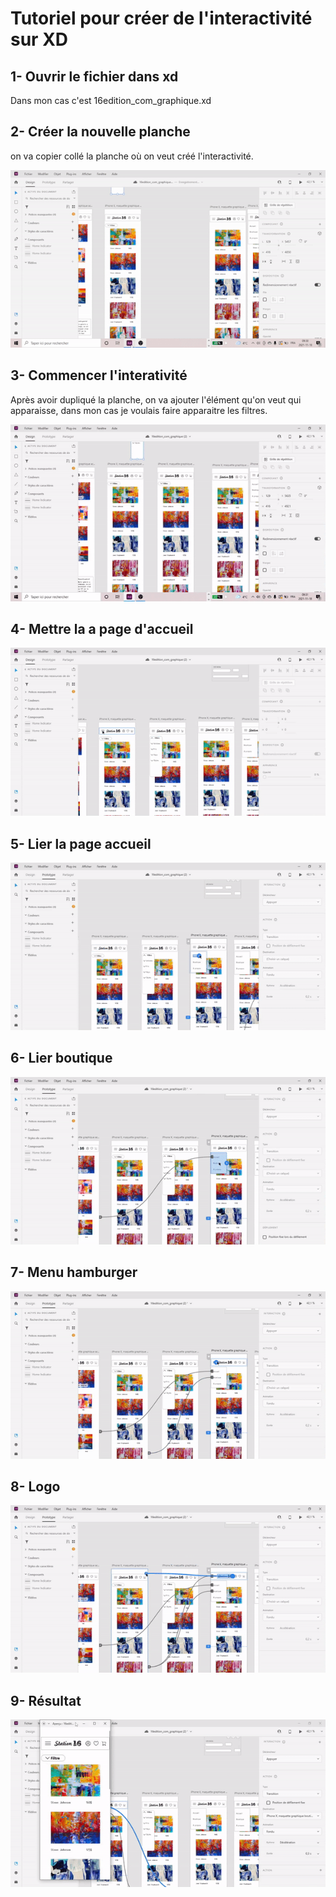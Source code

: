 # Tutoriel pour créer de l'interactivité sur XD
## 1- Ouvrir le fichier dans xd
Dans mon cas c'est 16edition_com_graphique.xd
 
## 2- Créer la nouvelle planche

on va copier collé la planche où on veut créé l'interactivité.

![capture d'écran](media/capture_etape_1.gif)

## 3- Commencer l'interativité
Après avoir dupliqué la planche, on va ajouter l'élément qu'on veut qui apparaisse, dans mon cas je voulais faire apparaitre les filtres.


![capture d'écran etape 2](media/capture_etape_2.gif)

## 4- Mettre la a page d'accueil
![capture d'écran](media/ezgif.com-gif-maker7.gif)

## 5- Lier la page accueil
![capture d'écran](media/ezgif.com-gif-maker18.gif)
## 6- Lier boutique
![capture d'écran](media/ezgif.com-gif-maker20.gif)
## 7- Menu hamburger
![capture d'écran](media/ezgif.com-gif-maker22.gif)
## 8- Logo
![capture d'écran](media/ezgif.com-gif-maker24.gif)
## 9- Résultat

![capture d'écran](media/ezgif.com-gif-maker14.gif)






